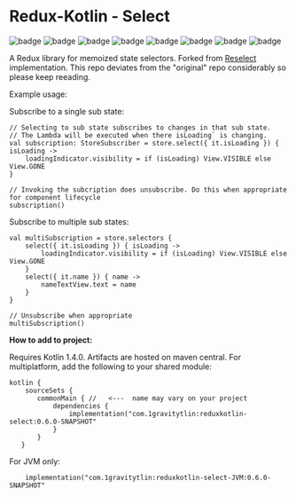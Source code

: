 # Redux-Kotlin - Select

![badge][badge-android]
![badge][badge-native]
![badge][badge-js]
![badge][badge-jvm]
![badge][badge-linux]
![badge][badge-windows]
![badge][badge-mac]
![badge][badge-wasm]

A Redux library for memoized state selectors.
Forked from [Reselect](https://github.com/reduxkotlin/Reselect) implementation.
This repo deviates from the "original" repo considerably so please keep reeading.

Example usage:

Subscribe to a single sub state:

```
// Selecting to sub state subscribes to changes in that sub state.
// The Lambda will be executed when there isLoading` is changing.
val subscription: StoreSubscriber = store.select({ it.isLoading }) { isLoading ->
    loadingIndicator.visibility = if (isLoading) View.VISIBLE else View.GONE
}

// Invoking the subcription does unsubscribe. Do this when appropriate for component lifecycle
subscription()  
```

Subscribe to multiple sub states:
```
val multiSubscription = store.selectors {
    select({ it.isLoading }) { isLoading ->
        loadingIndicator.visibility = if (isLoading) View.VISIBLE else View.GONE
    }
    select({ it.name }) { name ->
        nameTextView.text = name
    }
}

// Unsubscribe when appropriate
multiSubscription()
```
__How to add to project:__

Requires Kotlin 1.4.0.
Artifacts are hosted on maven central.  For multiplatform, add the following to your shared module:
```
kotlin {
    sourceSets {
       commonMain { //   <---  name may vary on your project
           dependencies {
               implementation("com.1gravitytlin:reduxkotlin-select:0.6.0-SNAPSHOT"
           }
       }
   }
```

For JVM only:
```
    implementation("com.1gravitytlin:reduxkotlin-select-JVM:0.6.0-SNAPSHOT"
```

[badge-android]: http://img.shields.io/badge/platform-android-brightgreen.svg?style=flat
[badge-native]: http://img.shields.io/badge/platform-native-lightgrey.svg?style=flat	
[badge-native]: http://img.shields.io/badge/platform-native-lightgrey.svg?style=flat
[badge-js]: http://img.shields.io/badge/platform-js-yellow.svg?style=flat
[badge-js]: http://img.shields.io/badge/platform-js-yellow.svg?style=flat
[badge-jvm]: http://img.shields.io/badge/platform-jvm-orange.svg?style=flat
[badge-jvm]: http://img.shields.io/badge/platform-jvm-orange.svg?style=flat
[badge-linux]: http://img.shields.io/badge/platform-linux-important.svg?style=flat
[badge-linux]: http://img.shields.io/badge/platform-linux-important.svg?style=flat 
[badge-windows]: http://img.shields.io/badge/platform-windows-informational.svg?style=flat
[badge-windows]: http://img.shields.io/badge/platform-windows-informational.svg?style=flat
[badge-mac]: http://img.shields.io/badge/platform-macos-lightgrey.svg?style=flat
[badge-mac]: http://img.shields.io/badge/platform-macos-lightgrey.svg?style=flat
[badge-wasm]: https://img.shields.io/badge/platform-wasm-darkblue.svg?style=flat
